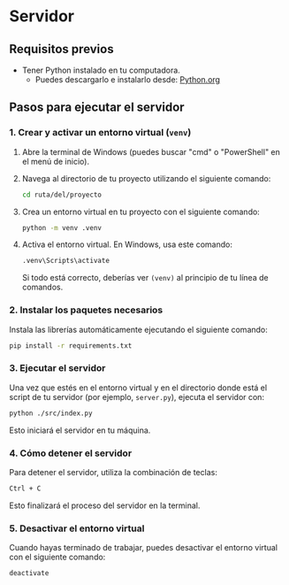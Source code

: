 # Servidor

## Requisitos previos

- Tener Python instalado en tu computadora.
  - Puedes descargarlo e instalarlo desde: [Python.org](https://www.python.org/downloads/)

## Pasos para ejecutar el servidor

### 1. Crear y activar un entorno virtual (`venv`)

1. Abre la terminal de Windows (puedes buscar "cmd" o "PowerShell" en el menú de inicio).
2. Navega al directorio de tu proyecto utilizando el siguiente comando:

   ```bash
   cd ruta/del/proyecto
   ```

3. Crea un entorno virtual en tu proyecto con el siguiente comando:

   ```bash
   python -m venv .venv
   ```

4. Activa el entorno virtual. En Windows, usa este comando:

   ```bash
   .venv\Scripts\activate
   ```

   Si todo está correcto, deberías ver `(venv)` al principio de tu línea de comandos.

### 2. Instalar los paquetes necesarios

Instala las librerías automáticamente ejecutando el siguiente comando:
```bash
pip install -r requirements.txt
```

### 3. Ejecutar el servidor

Una vez que estés en el entorno virtual y en el directorio donde está el script de tu servidor (por ejemplo, `server.py`), ejecuta el servidor con:

```bash
python ./src/index.py
```

Esto iniciará el servidor en tu máquina.

### 4. Cómo detener el servidor

Para detener el servidor, utiliza la combinación de teclas:

```bash
Ctrl + C
```

Esto finalizará el proceso del servidor en la terminal.

### 5. Desactivar el entorno virtual

Cuando hayas terminado de trabajar, puedes desactivar el entorno virtual con el siguiente comando:

```bash
deactivate
```

